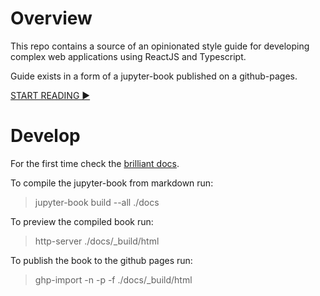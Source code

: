 # Overview

This repo contains a source of an opinionated style guide for developing complex web applications using ReactJS and Typescript. 

Guide exists in a form of a jupyter-book published on a github-pages. 

[START READING ▶️ ](https://ou-dgolitsyn.github.io/react-typescript-styleguide)

# Develop

For the first time check the [brilliant docs](https://jupyterbook.org/start).

To compile the jupyter-book from markdown run:
> jupyter-book build --all ./docs

To preview the compiled book run:
> http-server ./docs/_build/html

To publish the book to the github pages run:
> ghp-import -n -p -f ./docs/_build/html